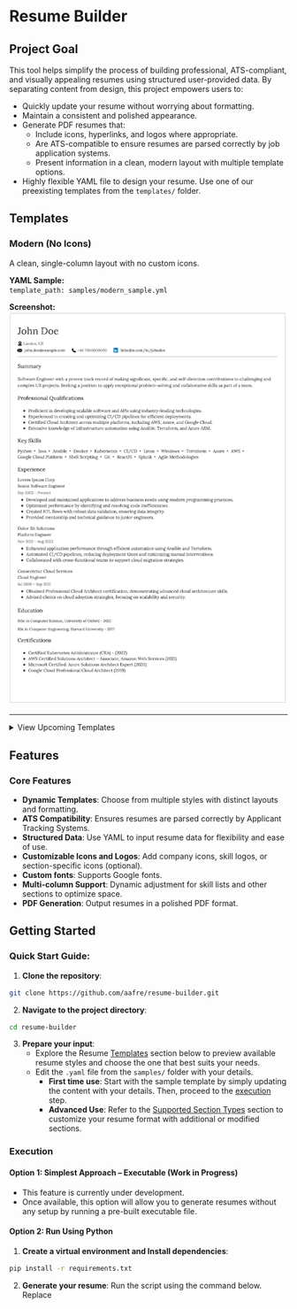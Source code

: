 # Resume Builder 


## Project Goal

This tool helps simplify the process of building professional, ATS-compliant, and visually appealing resumes using structured user-provided data. By separating content from design, this project empowers users to:
- Quickly update your resume without worrying about formatting.
- Maintain a consistent and polished appearance.
- Generate PDF resumes that:
    - Include icons, hyperlinks, and logos where appropriate.
    - Are ATS-compatible to ensure resumes are parsed correctly by job application systems.
    - Present information in a clean, modern layout with multiple template options.
- Highly flexible YAML file to design your resume. Use one of our preexisting templates from the `templates/` folder. 


## Templates

### Modern (No Icons)

A clean, single-column layout with no custom icons.

**YAML Sample:**  
`template_path: samples/modern_sample.yml`

**Screenshot:**  
![Modern Resume (No Icons)](docs/templates/modern-no-icons.png)

---

<details>
  <summary>View Upcoming Templates</summary>


### Modern (With Icons)

A clean, single-column layout with decorative icons for sections like contact information and certifications.

**YAML Sample:**  
`template_path: samples/modern_with_icons.yml`

*(Screenshot coming soon)*


### Minimalist (Work in Progress)

A streamlined, no-frills layout focused purely on content with minimal design elements.

**YAML Sample:**  
`template_path: samples/minimalist_sample.yml`

*(Screenshot coming soon)*


### Creative (Planned)

A visually striking layout featuring color highlights and unique typography for a bold statement.

**YAML Sample:**  
`template_path: samples/creative_sample.yml`

*(Screenshot and YAML file coming soon)*

</details>


## Features

### Core Features

- **Dynamic Templates**: Choose from multiple styles with distinct layouts and formatting.
- **ATS Compatibility**: Ensures resumes are parsed correctly by Applicant Tracking Systems.
- **Structured Data**: Use YAML to input resume data for flexibility and ease of use.
- **Customizable Icons and Logos**: Add company icons, skill logos, or section-specific icons (optional).
- **Custom fonts**: Supports Google fonts.
- **Multi-column Support**: Dynamic adjustment for skill lists and other sections to optimize space.
- **PDF Generation**: Output resumes in a polished PDF format.


## Getting Started

### Quick Start Guide: 

1. **Clone the repository**:

```bash
git clone https://github.com/aafre/resume-builder.git
```

2. **Navigate to the project directory**: 

```bash
cd resume-builder
```

3. **Prepare your input**: 
    - Explore the Resume [Templates](#Templates) section below to preview available resume styles and choose the one that best suits your needs.
    - Edit the `.yaml` file from the `samples/` folder with your details.
        - **First time use**: Start with the sample template by simply updating the content with your details. Then, proceed to the [execution](#execution) step.
        - **Advanced Use**: Refer to the [Supported Section Types](#supported-section-types) section to customize your resume format with additional or modified sections.


### Execution


#### Option 1: Simplest Approach – Executable (Work in Progress)

- This feature is currently under development.
- Once available, this option will allow you to generate resumes without any setup by running a pre-built executable file.


#### Option 2: Run Using Python

1. **Create a virtual environment and Install dependencies**: 

```bash
pip install -r requirements.txt
```


2. **Generate your resume**:
Run the script using the command below. Replace <template> with the desired template name, <input> with the path to your `.yaml` file, and <output> with the desired output file location.

```bash 
python resume_generator.py --template modern --input data/sample.yml --output output/resume.pdf
```

Flag Details:
- `--template`: Specify the template name (modern, etc.).
- `--input`: Path to the .yaml file containing resume data.
- `--output`: Path to save the generated PDF.


#### Option 2: Run Using Python

1. **Build the Docker Image**:

```bash 
docker build -t resume-builder .
```

2. **Run the container**: 

```bash 
docker run -it --rm -v "${pwd}:/app/" --entrypoint /bin/bash resume-builder
```

For windows users, replace `${pwd}` with `%cd%`.

3. **Generate Your Resume**:

```bash
python resume_generator.py --template modern --input data/sample.yml --output output/resume.pdf
```
